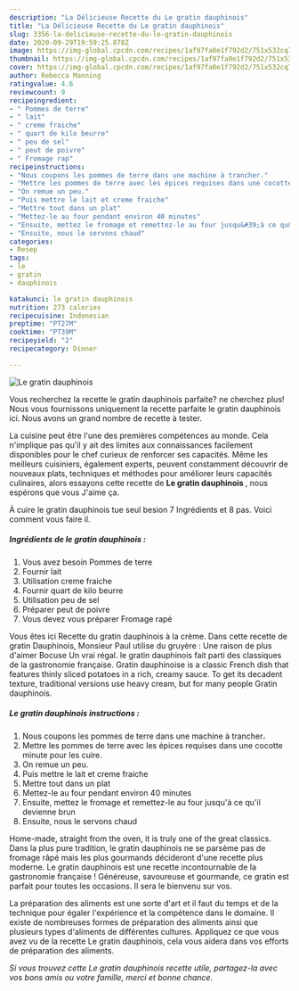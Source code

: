 ```yaml
---
description: "La Délicieuse Recette du Le gratin dauphinois"
title: "La Délicieuse Recette du Le gratin dauphinois"
slug: 3356-la-delicieuse-recette-du-le-gratin-dauphinois
date: 2020-09-29T19:59:25.878Z
image: https://img-global.cpcdn.com/recipes/1af97fa0e1f792d2/751x532cq70/le-gratin-dauphinois-photo-principale-de-la-recette.jpg
thumbnail: https://img-global.cpcdn.com/recipes/1af97fa0e1f792d2/751x532cq70/le-gratin-dauphinois-photo-principale-de-la-recette.jpg
cover: https://img-global.cpcdn.com/recipes/1af97fa0e1f792d2/751x532cq70/le-gratin-dauphinois-photo-principale-de-la-recette.jpg
author: Rebecca Manning
ratingvalue: 4.6
reviewcount: 9
recipeingredient:
- " Pommes de terre"
- " lait"
- " creme fraiche"
- " quart de kilo beurre"
- " peu de sel"
- " peut de poivre"
- " Fromage rap"
recipeinstructions:
- "Nous coupons les pommes de terre dans une machine à trancher،"
- "Mettre les pommes de terre avec les épices requises dans une cocotte minute pour les cuire."
- "On remue un peu."
- "Puis mettre le lait et creme fraiche"
- "Mettre tout dans un plat"
- "Mettez-le au four pendant environ 40 minutes"
- "Ensuite, mettez le fromage et remettez-le au four jusqu&#39;à ce qu&#39;il devienne brun"
- "Ensuite, nous le servons chaud"
categories:
- Resep
tags:
- le
- gratin
- dauphinois

katakunci: le gratin dauphinois 
nutrition: 273 calories
recipecuisine: Indonesian
preptime: "PT27M"
cooktime: "PT39M"
recipeyield: "2"
recipecategory: Dinner

---
```



![Le gratin dauphinois](https://img-global.cpcdn.com/recipes/1af97fa0e1f792d2/751x532cq70/le-gratin-dauphinois-photo-principale-de-la-recette.jpg)

Vous recherchez la recette le gratin dauphinois parfaite? ne cherchez plus! Nous vous fournissons uniquement la recette parfaite le gratin dauphinois ici. Nous avons un grand nombre de recette à tester.

La cuisine peut être l'une des premières compétences au monde. Cela n'implique pas qu'il y ait des limites aux connaissances facilement disponibles pour le chef curieux de renforcer ses capacités. Même les meilleurs cuisiniers, également experts, peuvent constamment découvrir de nouveaux plats, techniques et méthodes pour améliorer leurs capacités culinaires, alors essayons cette recette de <strong> Le gratin dauphinois </strong>, nous espérons que vous J'aime ça.

<!--inarticleads1-->

À cuire le gratin dauphinois tue seul besion 7 Ingrédients et 8 pas. Voici comment vous faire il.

##### Ingrédients de le gratin dauphinois :

1. Vous avez besoin  Pommes de terre
1. Fournir  lait
1. Utilisation  creme fraiche
1. Fournir  quart de kilo beurre
1. Utilisation  peu de sel
1. Préparer  peut de poivre
1. Vous devez vous préparer  Fromage rapé


Vous êtes ici Recette du gratin dauphinois à la crème. Dans cette recette de gratin Dauphinois, Monsieur Paul utilise du gruyère : Une raison de plus d&#39;aimer Bocuse Un vrai régal. le gratin dauphinois fait parti des classiques de la gastronomie française. Gratin dauphinoise is a classic French dish that features thinly sliced potatoes in a rich, creamy sauce. To get its decadent texture, traditional versions use heavy cream, but for many people Gratin dauphinois. 

<!--inarticleads2-->

##### Le gratin dauphinois instructions :

1. Nous coupons les pommes de terre dans une machine à trancher،
1. Mettre les pommes de terre avec les épices requises dans une cocotte minute pour les cuire.
1. On remue un peu.
1. Puis mettre le lait et creme fraiche
1. Mettre tout dans un plat
1. Mettez-le au four pendant environ 40 minutes
1. Ensuite, mettez le fromage et remettez-le au four jusqu&#39;à ce qu&#39;il devienne brun
1. Ensuite, nous le servons chaud


Home-made, straight from the oven, it is truly one of the great classics. Dans la plus pure tradition, le gratin dauphinois ne se parsème pas de fromage râpé mais les plus gourmands décideront d&#39;une recette plus moderne. Le gratin dauphinois est une recette incontournable de la gastronomie française ! Généreuse, savoureuse et gourmande, ce gratin est parfait pour toutes les occasions. Il sera le bienvenu sur vos. 

<!--inarticleads1-->

<p>
La préparation des aliments est une sorte d'art et il faut du temps et de la technique pour égaler l'expérience et la compétence dans le domaine. Il existe de nombreuses formes de préparation des aliments ainsi que plusieurs types d'aliments de différentes cultures. Appliquez ce que vous avez vu de la recette Le gratin dauphinois, cela vous aidera dans vos efforts de préparation des aliments.
</p>

<p>
<i>Si vous trouvez cette Le gratin dauphinois recette utile, partagez-la avec vos bons amis ou votre famille, merci et bonne chance.</i>
</p>
